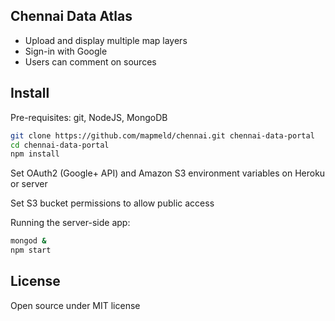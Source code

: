 ## Chennai Data Atlas

- Upload and display multiple map layers
- Sign-in with Google
- Users can comment on sources

## Install

Pre-requisites: git, NodeJS, MongoDB

```bash
git clone https://github.com/mapmeld/chennai.git chennai-data-portal
cd chennai-data-portal
npm install
```

Set OAuth2 (Google+ API) and Amazon S3 environment variables on Heroku or server

Set S3 bucket permissions to allow public access

Running the server-side app:

```bash
mongod &
npm start
```

## License

Open source under MIT license
